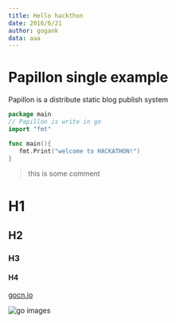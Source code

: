 ```yaml
---
title: Hello hackthon
date: 2016/6/21
author: gogank
data: aaa
---
```


# Papillon single example

Papillon is a distribute static blog publish system

```go
package main
// Papillon is write in go
import "fmt"

func main(){
   fmt.Print("welcome to HACKATHON!")
}  
```

> this is some comment



# H1
## H2
### H3
#### H4

[gocn.io](http://https://gocn.io/)

![go images](http://chenquanme.oss-cn-shanghai.aliyuncs.com/blog/7gciq.jpeg)


